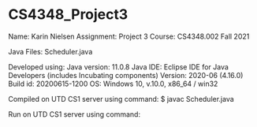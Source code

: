 # CS4348_Project3

Name: 		    Karin Nielsen
Assignment: 	Project 3
Course: 	    CS4348.002 Fall 2021


Java Files: 
		Scheduler.java


Developed using: 
	Java version: 
		11.0.8
	Java IDE: 
		Eclipse IDE for Java Developers (includes Incubating components)
		Version: 2020-06 (4.16.0)
		Build id: 20200615-1200
		OS: Windows 10, v.10.0, x86_64 / win32


Compiled on UTD CS1 server using command: 
	$ javac Scheduler.java


Run on UTD CS1 server using command: 
